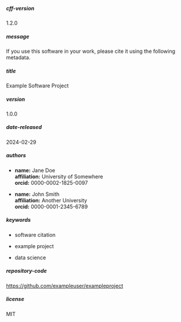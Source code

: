 ##### cff-version

1.2.0

##### message

If you use this software in your work, please cite it using the following metadata.

##### title

Example Software Project

##### version

1.0.0

##### date-released

2024-02-29

##### authors

- **name:** Jane Doe<br>  **affiliation:** University of Somewhere<br>  **orcid:** 0000-0002-1825-0097

- **name:** John Smith<br>  **affiliation:** Another University<br>  **orcid:** 0000-0001-2345-6789

##### keywords

- software citation

- example project

- data science

##### repository-code

https://github.com/exampleuser/exampleproject

##### license

MIT

